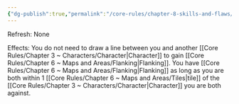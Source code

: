 ```yaml
---
{"dg-publish":true,"permalink":"/core-rules/chapter-8-skills-and-flaws/skill-list/intelect/rank-3/cooperative-combat/"}
---
```


Refresh: None

Effects:
You do not need to draw a line between you and another [[Core Rules/Chapter 3 ~ Characters/Character\|Character]] to gain [[Core Rules/Chapter 6 ~ Maps and Areas/Flanking\|Flanking]]. You have [[Core Rules/Chapter 6 ~ Maps and Areas/Flanking\|Flanking]] as long as you are both within 1 [[Core Rules/Chapter 6 ~ Maps and Areas/Tiles\|tile]] of the [[Core Rules/Chapter 3 ~ Characters/Character\|Character]] you are both against.